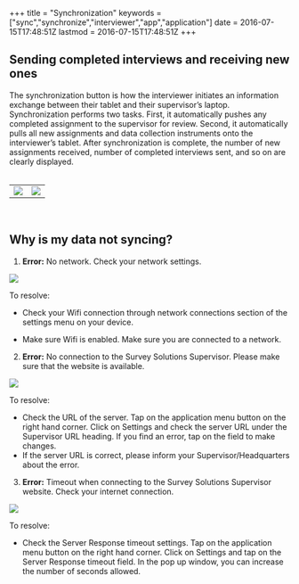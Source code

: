 +++
title = "Synchronization"
keywords = ["sync","synchronize","interviewer","app","application"]
date = 2016-07-15T17:48:51Z
lastmod = 2016-07-15T17:48:51Z
+++

Sending completed interviews and receiving new ones
---------------------------------------------------

  
The synchronization button is how the interviewer initiates an
information exchange between their tablet and their supervisor’s laptop.
Synchronization performs two tasks. First, it automatically pushes any
completed assignment to the supervisor for review. Second, it
automatically pulls all new assignments and data collection instruments
onto the interviewer’s tablet. After synchronization is complete, the
number of new assignments received, number of completed interviews sent,
and so on are clearly displayed.  
 

<table>
<tbody>
<tr class="odd">
<td><img src="/images/658870.png" /></td>
<td style="text-align: center;"><img src="/images/658872.png" /></td>
</tr>
</tbody>
</table>

 

Why is my data not syncing?
---------------------------

  
1. **Error:** No network. Check your network settings.  
  
![](/images/658881.png)  
  
To resolve:

-   Check your Wifi connection through network connections section of
    the settings menu on your device.

-   Make sure Wifi is enabled. Make sure you are connected to a network.

  
  
2. **Error:** No connection to the Survey Solutions Supervisor. Please
make sure that the website is available.  
  
![](/images/658884.png)  
  
To resolve:

-   Check the URL of the server. Tap on the application menu button on
    the right hand corner. Click on Settings and check the server URL
    under the Supervisor URL heading. If you find an error, tap on the
    field to make changes.
-   If the server URL is correct, please inform your
    Supervisor/Headquarters about the error.

  
  
3. **Error:** Timeout when connecting to the Survey Solutions Supervisor
website. Check your internet connection.  
  
![](/images/658885.png)  
  
To resolve:

-   Check the Server Response timeout settings. Tap on the application
    menu button on the right hand corner. Click on Settings and tap on
    the Server Response timeout field. In the pop up window, you can
    increase the number of seconds allowed.
